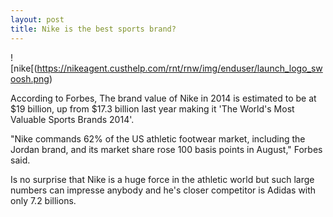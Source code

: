 ```yaml
---
layout: post
title: Nike is the best sports brand?
---
```

![nike[(https://nikeagent.custhelp.com/rnt/rnw/img/enduser/launch_logo_swoosh.png)

According to Forbes, The brand value of Nike in 2014 is estimated to be at $19 billion, up from $17.3 billion last year making it 'The World's Most Valuable Sports Brands 2014'. 

"Nike commands 62% of the US athletic footwear market, including the Jordan brand, and its market share rose 100 basis points in August," Forbes said. 

Is no surprise that Nike is a huge force in the athletic world but such large numbers can impresse anybody and he's closer competitor is Adidas with only 7.2 billions. 

